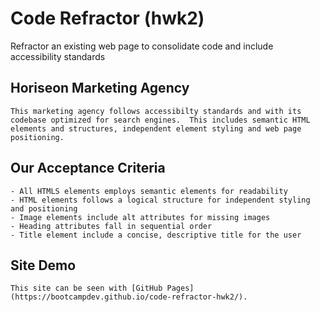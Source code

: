 # Code Refractor (hwk2)
Refractor an existing web page to consolidate code and include accessibility standards

## Horiseon Marketing Agency

```
This marketing agency follows accessibilty standards and with its codebase optimized for search engines.  This includes semantic HTML elements and structures, independent element styling and web page positioning.
```

## Our Acceptance Criteria

```
- All HTMLS elements employs semantic elements for readability
- HTML elements follows a logical structure for independent styling and positioning
- Image elements include alt attributes for missing images
- Heading attributes fall in sequential order
- Title element include a concise, descriptive title for the user
```

## Site Demo

```
This site can be seen with [GitHub Pages](https://bootcampdev.github.io/code-refractor-hwk2/).
```
